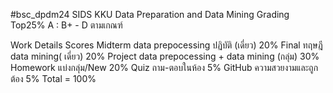 #bsc_dpdm24
SIDS KKU Data Preparation and Data Mining
Grading Top25% A : B+ - D ตามเกณฑ์

Work	Details	Scores
Midterm	data prepocessing ปฏิบัติ (เดี่ยว)	20%
Final	ทฤษฎี data mining( เดี่ยว)	20%
Project	data prepocessing + data mining (กลุ่ม)	30%
Homework	แบ่งกลุ่ม/New	20%
Quiz	ถาม-ตอบในห้อง	5%
GitHub	ความสวยงามและถูกต้อง	5%
Total	=	100%
